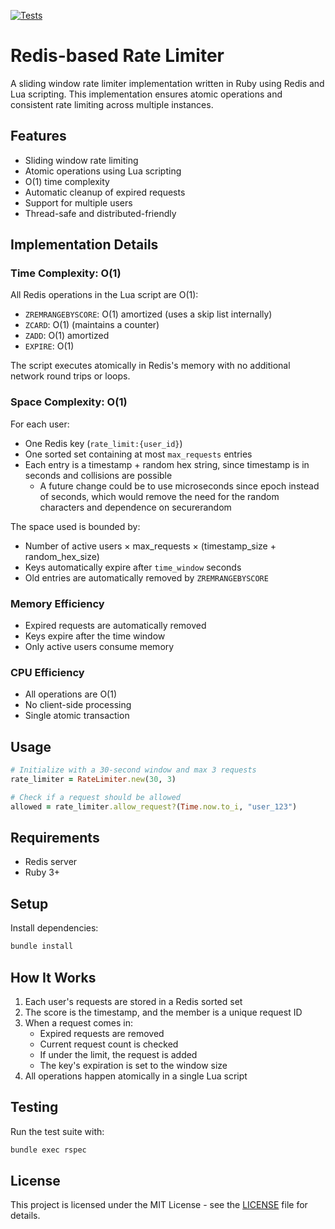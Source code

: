 [![Tests](https://github.com/birkholz/wolf_rate_limiter/actions/workflows/test.yml/badge.svg)](https://github.com/birkholz/wolf_rate_limiter/actions/workflows/test.yml)

# Redis-based Rate Limiter

A sliding window rate limiter implementation written in Ruby using Redis and Lua scripting. This implementation ensures atomic operations and consistent rate limiting across multiple instances.

## Features

- Sliding window rate limiting
- Atomic operations using Lua scripting
- O(1) time complexity
- Automatic cleanup of expired requests
- Support for multiple users
- Thread-safe and distributed-friendly

## Implementation Details

### Time Complexity: O(1)

All Redis operations in the Lua script are O(1):

- `ZREMRANGEBYSCORE`: O(1) amortized (uses a skip list internally)
- `ZCARD`: O(1) (maintains a counter)
- `ZADD`: O(1) amortized
- `EXPIRE`: O(1)

The script executes atomically in Redis's memory with no additional network round trips or loops.

### Space Complexity: O(1)

For each user:

- One Redis key (`rate_limit:{user_id}`)
- One sorted set containing at most `max_requests` entries
- Each entry is a timestamp + random hex string, since timestamp is in seconds and collisions are possible
  - A future change could be to use microseconds since epoch instead of seconds, which would remove the need for the random characters and dependence on securerandom

The space used is bounded by:

- Number of active users × max_requests × (timestamp_size + random_hex_size)
- Keys automatically expire after `time_window` seconds
- Old entries are automatically removed by `ZREMRANGEBYSCORE`

### Memory Efficiency

- Expired requests are automatically removed
- Keys expire after the time window
- Only active users consume memory

### CPU Efficiency

- All operations are O(1)
- No client-side processing
- Single atomic transaction

## Usage

```ruby
# Initialize with a 30-second window and max 3 requests
rate_limiter = RateLimiter.new(30, 3)

# Check if a request should be allowed
allowed = rate_limiter.allow_request?(Time.now.to_i, "user_123")
```

## Requirements

- Redis server
- Ruby 3+

## Setup

Install dependencies:

```bash
bundle install
```

## How It Works

1. Each user's requests are stored in a Redis sorted set
2. The score is the timestamp, and the member is a unique request ID
3. When a request comes in:
   - Expired requests are removed
   - Current request count is checked
   - If under the limit, the request is added
   - The key's expiration is set to the window size
4. All operations happen atomically in a single Lua script

## Testing

Run the test suite with:

```bash
bundle exec rspec
```

## License

This project is licensed under the MIT License - see the [LICENSE](LICENSE) file for details.
